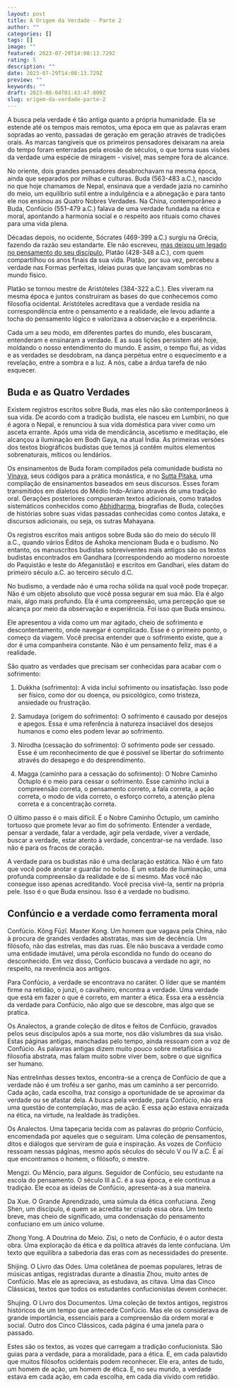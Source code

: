 ```yaml
---
layout: post
title: A Origem da Verdade - Parte 2
author: ""
categories: []
tags: []
image: ""
featured: 2023-07-29T14:08:13.729Z
rating: 5
description: ""
date: 2023-07-29T14:08:13.729Z
preview: ""
keywords: ""
draft: 2023-08-04T01:43:47.000Z
slug: origem-da-verdade-parte-2
---
```



A busca pela verdade é tão antiga quanto a própria humanidade. Ela se estende até os tempos mais remotos, uma época em que as palavras eram sopradas ao vento, passadas de geração em geração através de tradições orais. As marcas tangíveis que os primeiros pensadores deixaram na areia do tempo foram enterradas pela erosão de séculos, o que torna suas visões da verdade uma espécie de miragem - visível, mas sempre fora de alcance.


No oriente, dois grandes pensadores desabrochavam na mesma época, ainda que separados por milhas e culturas. Buda (563-483 a.C.), nascido no que hoje chamamos de Nepal, ensinava que a verdade jazia no caminho do meio, um equilíbrio sutil entre a indulgência e a abnegação e para tanto ele nos ensinou as Quatro Nobres Verdades. Na China, contemporâneo a Buda, Confúcio (551-479 a.C.) falava de uma verdade fundada na ética e moral, apontando a harmonia social e o respeito aos rituais como chaves para uma vida plena.

Décadas depois, no ocidente, Sócrates (469-399 a.C.) surgiu na Grécia, fazendo da razão seu estandarte. Ele não escreveu, [mas deixou um legado no pensamento do seu discípulo](https://frankalcantara.com/origem-da-verdade-parte-1/), Platão (428-348 a.C.), com quem compartilhou os anos finais da sua vida. Platão, por sua vez, percebeu a verdade nas Formas perfeitas, ideias puras que lançavam sombras no mundo físico.

Platão se tornou mestre de Aristóteles (384-322 a.C.). Eles viveram na mesma época e juntos construíram as bases do que conhecemos como filosofia ocidental. Aristóteles acreditava que a verdade residia na correspondência entre o pensamento e a realidade, ele levou adiante a tocha do pensamento lógico e valorizava a observação e a experiência.

Cada um a seu modo, em diferentes partes do mundo, eles buscaram, entenderam e ensinaram a verdade. E as suas lições persistem até hoje, moldando o nosso entendimento do mundo. E assim, o tempo flui, as vidas e as verdades se desdobram, na dança perpétua entre o esquecimento e a revelação, entre a sombra e a luz. A nós, cabe a árdua tarefa de não esquecer. 

## Buda e as Quatro Verdades

Existem registros escritos sobre Buda, mas eles não são contemporâneos à sua vida. De acordo com a tradição budista, ele nasceu em Lumbini, no que é agora o Nepal, e renunciou à sua vida doméstica para viver como um asceta errante. Após uma vida de mendicância, ascetismo e meditação, ele alcançou a iluminação em Bodh Gaya, na atual Índia. As primeiras versões dos textos biográficos budistas que temos já contêm muitos elementos sobrenaturais, míticos ou lendários.

Os ensinamentos de Buda foram compilados pela comunidade budista no [Vinaya](https://en.wikipedia.org/wiki/Vinaya), seus códigos para a prática monástica, e no [Sutta Pitaka](https://en.wikipedia.org/wiki/Sutta_Pi%E1%B9%ADaka), uma compilação de ensinamentos baseados em seus discursos. Esses foram transmitidos em dialetos do Médio Indo-Ariano através de uma tradição oral. Gerações posteriores compuseram textos adicionais, como tratados sistemáticos conhecidos como [Abhidharma](https://en.wikipedia.org/wiki/Abhidharma), biografias de Buda, coleções de histórias sobre suas vidas passadas conhecidas como contos Jataka, e discursos adicionais, ou seja, os sutras Mahayana.

Os registros escritos mais antigos sobre Buda são do meio do século III a.C., quando vários Éditos de Ashoka mencionam Buda e o budismo. No entanto, os manuscritos budistas sobreviventes mais antigos são os textos budistas encontrados em Gandhara (correspondendo ao moderno noroeste do Paquistão e leste do Afeganistão) e escritos em Gandhari, eles datam do primeiro século a.C. ao terceiro século d.C.

No budismo, a verdade não é uma rocha sólida na qual você pode tropeçar. Não é um objeto absoluto que você possa segurar em sua mão. Ela é algo mais, algo mais profundo. Ela é uma compreensão, uma percepção que se alcança por meio da observação e experiência. Foi isso que Buda ensinou.

Ele apresentou a vida como um mar agitado, cheio de sofrimento e descontentamento, onde navegar é complicado. Esse é o primeiro ponto, o começo da viagem. Você precisa entender que o sofrimento existe, que a dor é uma companheira constante. Não é um pensamento feliz, mas é a realidade.

São quatro as verdades que precisam ser conhecidas para acabar com o sofrimento: 

1. Dukkha (sofrimento): A vida inclui sofrimento ou insatisfação. Isso pode ser físico, como dor ou doença, ou psicológico, como tristeza, ansiedade ou frustração.

2. Samudaya (origem do sofrimento): O sofrimento é causado por desejos e apegos. Essa é uma referência à natureza insaciável dos desejos humanos e como eles podem levar ao sofrimento.

3. Nirodha (cessação do sofrimento): O sofrimento pode ser cessado. Esse é um reconhecimento de que é possível se libertar do sofrimento através do desapego e do desprendimento.

4. Magga (caminho para a cessação do sofrimento): O Nobre Caminho Óctuplo é o meio para cessar o sofrimento. Esse caminho inclui a compreensão correta, o pensamento correto, a fala correta, a ação correta, o modo de vida correto, o esforço correto, a atenção plena correta e a concentração correta.

O último passo é o mais difícil. É o Nobre Caminho Óctuplo, um caminho tortuoso que promete levar ao fim do sofrimento. Entender a verdade, pensar a verdade, falar a verdade, agir pela verdade, viver a verdade, buscar a verdade, estar atento à verdade, concentrar-se na verdade. Isso não é para os fracos de coração.

A verdade para os budistas não é uma declaração estática. Não é um fato que você pode anotar e guardar no bolso. É um estado de iluminação, uma profunda compreensão da realidade e de si mesmo. Mas você não consegue isso apenas acreditando. Você precisa vivê-la, sentir na própria pele. Isso é o que Buda ensinou. Isso é a verdade no budismo.


## Confúncio e a verdade como ferramenta moral 

Confúcio. Kǒng Fūzǐ. Master Kong. Um homem que vagava pela China, não à procura de grandes verdades abstratas, mas sim de decência. Um filósofo, não das estrelas, mas das ruas. Ele não buscava a verdade como uma entidade imutável, uma pérola escondida no fundo do oceano do desconhecido. Em vez disso, Confúcio buscava a verdade no agir, no respeito, na reverência aos antigos.

Para Confúcio, a verdade se encontrava no caráter. O líder que se mantém firme na retidão, o junzi, o cavalheiro, encontra a verdade. Uma verdade que está em fazer o que é correto, em manter a ética. Essa era a essência da verdade para Confúcio, não algo que se descobre, mas algo que se pratica.

Os Analectos, a grande coleção de ditos e feitos de Confúcio, gravados pelos seus discípulos após a sua morte, nos dão vislumbres da sua visão. Estas páginas antigas, manchadas pelo tempo, ainda ressoam com a voz de Confúcio. As palavras antigas dizem muito pouco sobre metafísica ou filosofia abstrata, mas falam muito sobre viver bem, sobre o que significa ser humano.

Nas entrelinhas desses textos, encontra-se a crença de Confúcio de que a verdade não é um troféu a ser ganho, mas um caminho a ser percorrido. Cada ação, cada escolha, traz consigo a oportunidade de se aproximar da verdade ou se afastar dela. A busca pela verdade, para Confúcio, não era uma questão de contemplação, mas de ação. E essa ação estava enraizada na ética, na virtude, na lealdade às tradições.

Os Analectos. Uma tapeçaria tecida com as palavras do próprio Confúcio, encomendada por aqueles que o seguiram. Uma coleção de pensamentos, ditos e diálogos que serviram de guia e inspiração. As vozes de Confúcio ressoam nessas páginas, mesmo após séculos do século V ou IV a.C. É aí que encontramos o homem, o filósofo, o mestre.

Mengzi. Ou Mêncio, para alguns. Seguidor de Confúcio, seu estudante na escola do pensamento. O século III a.C. é a sua época, e ele continua a tradição. Ele ecoa as ideias de Confúcio, apresenta-as à sua maneira.

Da Xue. O Grande Aprendizado, uma súmula da ética confuciana. Zeng Shen, um discípulo, é quem se acredita ter criado essa obra. Um texto breve, mas cheio de significado, uma condensação do pensamento confuciano em um único volume.

Zhong Yong. A Doutrina do Meio. Zisi, o neto de Confúcio, é o autor desta obra. Uma exploração da ética e da política através da lente confuciana. Um texto que equilibra a sabedoria das eras com as necessidades do presente.

Shijing. O Livro das Odes. Uma coletânea de poemas populares, letras de músicas antigas, registradas durante a dinastia Zhou, muito antes de Confúcio. Mas ele as apreciava, as estudava, as citava. Uma das Cinco Clássicas, textos que todos os estudantes confucionistas devem conhecer.

Shujing. O Livro dos Documentos. Uma coleção de textos antigos, registros históricos de um tempo que antecede Confúcio. Mas ele os considerava de grande importância, essenciais para a compreensão da ordem moral e social. Outro dos Cinco Clássicos, cada página é uma janela para o passado.

Estes são os textos, as vozes que carregam a tradição confucionista. São guias para a verdade, para a moralidade, para a ética. E, em cada palavtido que muitos filósofos ocidentais podem reconhecer. Ele era, antes de tudo, um homem de ação, um homem de ética. E, no seu mundo, a verdade estava em cada ação, em cada escolha, em cada dia vivido com retidão.



